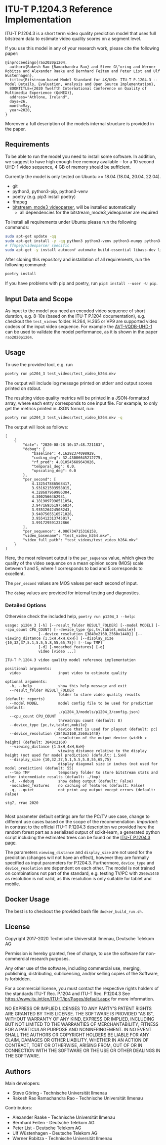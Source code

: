 # ITU-T P.1204.3 Reference Implementation
ITU-T P.1204.3 is a short term video quality prediction model that uses full bitstream data to estimate video quality scores on a segment level.

If you use this model in any of your research work, please cite the following paper:

```
@inproceedings{rao2020p1204,
  author={Rakesh Rao {Ramachandra Rao} and Steve G\"oring and Werner Robitza and Alexander Raake and Bernhard Feiten and Peter List and Ulf Wüstenhagen},
  title={Bitstream-based Model Standard for 4K/UHD: ITU-T P.1204.3 -- Model Details, Evaluation, Analysis and Open Source Implementation},
  BOOKTITLE={2020 Twelfth International Conference on Quality of Multimedia Experience (QoMEX)},
  address="Athlone, Ireland",
  days=26,
  month=May,
  year=2020,
}
```

Moreover a full description of the models internal structure is provided in the paper.

## Requirements
To be able to run the model you need to install some software. In addition, we suggest to have high enough free memory available – for a 10 second UHD-1 video sequence, 4 GB of memory should be sufficient.

Currently the model is only tested on Ubuntu >= 18.04 (18.04, 20.04, 22.04).

* git
* python3, python3-pip, python3-venv
* poetry (e.g. pip3 install poetry)
* ffmpeg
* [bitstream_mode3_videoparser](https://github.com/Telecommunication-Telemedia-Assessment/bitstream_mode3_videoparser), will be installed automatically
    * all dependencies for the bitstream_mode3_videoparser are required

To install all requirements under Ubuntu please run the following commands:

```bash
sudo apt-get update -qq
sudo apt-get install -y -qq python3 python3-venv python3-numpy python3-pip git scons ffmpeg
# ffmpeg/videoparser specific
sudo apt-get -y install autoconf automake build-essential libass-dev libfreetype6-dev libsdl2-dev libtheora-dev libtool libva-dev libvdpau-dev libvorbis-dev libxcb1-dev libxcb-shm0-dev libxcb-xfixes0-dev pkg-config texinfo wget zlib1g-dev yasm
```

After cloning this repository and installation of all requirements, run the following command:

```bash
poetry install
```

If you have problems with pip and poetry, run `pip3 install --user -U pip`.

## Input Data and Scope

As input to the model you need an encoded video sequence of short duration, e.g. 8-10s (based on the ITU-T P.1204 documentation), e.g. checkout the `test_videos` folder.
H.264, H.265 or VP9 are supported video codecs of the input video sequence.
For example the [AVT-VQDB-UHD-1](https://github.com/Telecommunication-Telemedia-Assessment/AVT-VQDB-UHD-1) can be used to validate the model performance, as it is shown in the paper `rao2020p1204`.

## Usage
To use the provided tool, e.g. run
```bash
poetry run p1204_3 test_videos/test_video_h264.mkv
```

The output will include log message printed on stderr and output scores printed on stdout.

The resulting video quality metrics will be printed in a JSON-formatted array, where each entry corresponds to one input file. For example, to only get the metrics printed in JSON format, run:

```bash
poetry run p1204_3 test_videos/test_video_h264.mkv -q
```

The output will look as follows:

```
[
    {
        "date": "2020-08-28 10:37:48.721183",
        "debug": {
            "baseline": 4.16292374098929,
            "coding_deg": 32.43006645212775,
            "rf_pred": 4.010545689643026,
            "temporal_deg": 0.0,
            "upscaling_deg": 0.0
        },
        "per_second": [
            4.132547886568417,
            3.931621503558015,
            4.328687969986304,
            4.3002566462931,
            4.1819097998511054,
            3.9471693619756834,
            3.935126424508243,
            3.9407565516571026,
            3.955412313745017,
            3.991729591232866
        ],
        "per_sequence": 4.086734715316158,
        "video_basename": "test_video_h264.mkv",
        "video_full_path": "test_videos/test_video_h264.mkv"
    }
]
```

Here, the most relevant output is the `per_sequence` value, which gives the quality of the video sequence on a mean opinion score (MOS) scale between 1 and 5, where 1 corresponds to bad and 5 corresponds to excellent.

The `per_second` values are MOS values per each second of input.

The `debug` values are provided for internal testing and diagnostics.

### Detailed Options

Otherwise check the included help, `poetry run p1204_3 --help`:
```
usage: p1204_3 [-h] [--result_folder RESULT_FOLDER] [--model MODEL] [--cpu_count CPU_COUNT] [--device_type {pc,tv,tablet,mobile}]
               [--device_resolution {3840x2160,2560x1440}] [--viewing_distance {1.5xH,4xH,6xH}] [--display_size {10,32,37,5.1,5.5,5.8,55,65,75}] [--tmp TMP]
               [-d] [-nocached_features] [-q]
               video [video ...]

ITU-T P.1204.3 video quality model reference implementation

positional arguments:
  video                 input video to estimate quality

optional arguments:
  -h, --help            show this help message and exit
  --result_folder RESULT_FOLDER
                        folder to store video quality results (default: reports)
  --model MODEL         model config file to be used for prediction (default:
                        ./p1204_3/models/p1204_3/config.json)
  --cpu_count CPU_COUNT
                        thread/cpu count (default: 8)
  --device_type {pc,tv,tablet,mobile}
                        device that is used for playout (default: pc)
  --device_resolution {3840x2160,2560x1440}
                        resolution of the output device (width x height) (default: 3840x2160)
  --viewing_distance {1.5xH,4xH,6xH}
                        viewing distance relative to the display height (not used for model prediction) (default: 1.5xH)
  --display_size {10,32,37,5.1,5.5,5.8,55,65,75}
                        display diagonal size in inches (not used for model prediction) (default: 55)
  --tmp TMP             temporary folder to store bitstream stats and other intermediate results (default: ./tmp)
  -d, --debug           show debug output (default: False)
  -nocached_features    no caching of features (default: False)
  -q, --quiet           not print any output except errors (default: False)

stg7, rrao 2020


```

Most parameter default settings are for the PC/TV use case, change to different use cases based on the scope of the recommendation.
*Important:* in contrast to the official ITU-T P.1204.3 description we provided here the random forest part as a serialized output of scikit-learn, a generated python script including the estimated trees can be found on the [ITU-T P.1204.3 page](https://www.itu.int/rec/T-REC-P.1204.3/en).

The parameters `viewing_distance` and `display_size` are not used for the prediction (changes will not have an effect), however they are formally specified as input parameters for P.1204.3.
Furthermore, `device_type` and `device_resolution` are dependent on each other. The model is not trained on combinations not part of the standard, e.g. testing TV/PC with `2560x1440` as resolution is not valid, as this resolution is only suitable for tablet and mobile.

## Docker Usage
The best is to checkout the provided bash file `docker_build_run.sh`.


## License
Copyright 2017-2020 Technische Universität Ilmenau, Deutsche Telekom AG

Permission is hereby granted, free of charge, to use the software for non-commercial research purposes.

Any other use of the software, including commercial use, merging, publishing, distributing, sublicensing, and/or selling copies of the Software, is forbidden.

For a commercial license, you must contact the respective rights holders of the standards ITU-T Rec. P.1204 and ITU-T Rec. P.1204.3 See https://www.itu.int/en/ITU-T/ipr/Pages/default.aspx for more information.

NO EXPRESS OR IMPLIED LICENSES TO ANY PARTY'S PATENT RIGHTS ARE GRANTED BY THIS LICENSE. THE SOFTWARE IS PROVIDED "AS IS", WITHOUT WARRANTY OF ANY KIND, EXPRESS OR IMPLIED, INCLUDING BUT NOT LIMITED TO THE WARRANTIES OF MERCHANTABILITY, FITNESS FOR A PARTICULAR PURPOSE AND NONINFRINGEMENT. IN NO EVENT SHALL THE AUTHORS OR COPYRIGHT HOLDERS BE LIABLE FOR ANY CLAIM, DAMAGES OR OTHER LIABILITY, WHETHER IN AN ACTION OF CONTRACT, TORT OR OTHERWISE, ARISING FROM, OUT OF OR IN CONNECTION WITH THE SOFTWARE OR THE USE OR OTHER DEALINGS IN THE SOFTWARE.

## Authors

Main developers:
* Steve Göring - Technische Universität Ilmenau
* Rakesh Rao Ramachandra Rao - Technische Universität Ilmenau

Contributors:
* Alexander Raake - Technische Universität Ilmenau
* Bernhard Feiten - Deutsche Telekom AG
* Peter List - Deutsche Telekom AG
* Ulf Wüstenhagen - Deutsche Telekom AG
* Werner Robitza - Technische Universität Ilmenau
